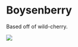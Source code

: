 # Boysenberry
Based off of wild-cherry.

![](https://raw.github.com/erran/boysenberry/master/images/screenshot.png)
